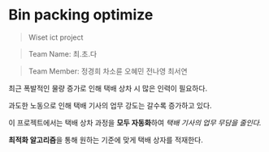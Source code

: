 # Bin packing optimize
> Wiset ict project

> Team Name:   최.초.다

> Team Member: 정경희 차소륜 오혜민 전나영 최서연



최근 폭발적인 물량 증가로 인해 택배 상차 시 많은 인력이 필요하다.

과도한 노동으로 인해 택배 기사의 업무 강도는 갈수록 증가하고 있다.


이 프로젝트에서는 택배 상차 과정을 **모두 자동화**하여 *택배 기사의 업무 무담을 줄인다.*

**최적화 알고리즘**을 통해 원하는 기준에 맞게 택배 상자를 적재한다.

